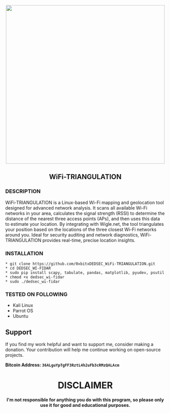 
<p align="center">
<img src="https://cdn-ak.f.st-hatena.com/images/fotolife/f/fengchihsheng/20210325/20210325135233.png", width="500", height="500">
</p>

<h2 align="center"> WiFi-TRIANGULATION </h2>

### DESCRIPTION 
WiFi-TRIANGULATION is a Linux-based Wi-Fi mapping and geolocation tool designed for advanced network analysis. It scans all available Wi-Fi networks in your area, calculates the signal strength (RSSI) to determine the distance of the nearest three access points (APs), and then uses this data to estimate your location. By integrating with Wigle.net, the tool triangulates your position based on the locations of the three closest Wi-Fi networks around you. Ideal for security auditing and network diagnostics, WiFi-TRIANGULATION provides real-time, precise location insights.

### INSTALLATION
    * git clone https://github.com/0xbitxDEDSEC_WiFi-TRIANGULATION.git
    * cd DEDSEC_WI-FIDAR
    * sudo pip install scapy, tabulate, pandas, matplotlib, pyudev, psutil
    * chmod +x dedsec_wi-fidar
    * sudo ./dedsec_wi-fidar

### TESTED ON FOLLOWING
* Kali Linux 
* Parrot OS 
* Ubuntu

## Support

If you find my work helpful and want to support me, consider making a donation. Your contribution will help me continue working on open-source projects.

**Bitcoin Address: `36ALguYpTgFF3RztL4h2uFb3cRMzQALAcm`**
   
<h1 align="center"> DISCLAIMER </h1>

<h4 align="center">I'm not responsible for anything you do with this program, so please only use it for good and educational purposes. </h4>

